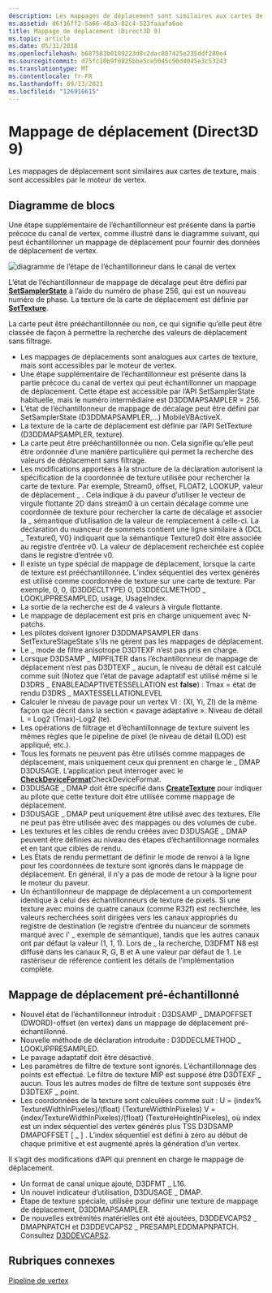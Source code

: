 ```yaml
---
description: Les mappages de déplacement sont similaires aux cartes de texture, mais sont accessibles par le moteur de vertex.
ms.assetid: d6f16ff2-5a66-48a3-82c4-523faaafa6ae
title: Mappage de déplacement (Direct3D 9)
ms.topic: article
ms.date: 05/31/2018
ms.openlocfilehash: b687583b0109223d8c2dac807425e235ddf280e4
ms.sourcegitcommit: d75fc10b9f0825bbe5ce5045c90d4045e3c53243
ms.translationtype: MT
ms.contentlocale: fr-FR
ms.lasthandoff: 09/13/2021
ms.locfileid: "126916615"
---
```

# <a name="displacement-mapping-direct3d-9"></a>Mappage de déplacement (Direct3D 9)

Les mappages de déplacement sont similaires aux cartes de texture, mais sont accessibles par le moteur de vertex.

## <a name="block-diagram"></a>Diagramme de blocs

Une étape supplémentaire de l’échantillonneur est présente dans la partie précoce du canal de vertex, comme illustré dans le diagramme suivant, qui peut échantillonner un mappage de déplacement pour fournir des données de déplacement de vertex.

![diagramme de l’étape de l’échantillonneur dans le canal de vertex](images/tessellatordx9.png)

L’état de l’échantillonneur de mappage de décalage peut être défini par [**SetSamplerState**](/windows/desktop/api) à l’aide du numéro de phase 256, qui est un nouveau numéro de phase. La texture de la carte de déplacement est définie par [**SetTexture**](/windows/win32/api/d3d9helper/nf-d3d9helper-idirect3ddevice9-settexture).

La carte peut être prééchantillonnée ou non, ce qui signifie qu’elle peut être classée de façon à permettre la recherche des valeurs de déplacement sans filtrage.

-   Les mappages de déplacements sont analogues aux cartes de texture, mais sont accessibles par le moteur de vertex.
-   Une étape supplémentaire de l’échantillonneur est présente dans la partie précoce du canal de vertex qui peut échantillonner un mappage de déplacement. Cette étape est accessible par l’API SetSamplerState habituelle, mais le numéro intermédiaire est D3DDMAPSAMPLER = 256.
-   L’état de l’échantillonneur de mappage de décalage peut être défini par SetSamplerState (D3DDMAPSAMPLER,...) MobileVBActiveX.
-   La texture de la carte de déplacement est définie par l’API SetTexture (D3DDMAPSAMPLER, texture).
-   La carte peut être prééchantillonnée ou non. Cela signifie qu’elle peut être ordonnée d’une manière particulière qui permet la recherche des valeurs de déplacement sans filtrage.
-   Les modifications apportées à la structure de la déclaration autorisent la spécification de la coordonnée de texture utilisée pour rechercher la carte de texture. Par exemple, Stream0, offset, FLOAT2, LOOKUP, valeur de déplacement \_ . Cela indique à du paveur d’utiliser le vecteur de virgule flottante 2D dans stream0 à un certain décalage comme une coordonnée de texture pour rechercher la carte de décalage et associer la \_ sémantique d’utilisation de la valeur de remplacement à celle-ci. La déclaration du nuanceur de sommets contient une ligne similaire à {DCL \_ Texture0, V0} indiquant que la sémantique Texture0 doit être associée au registre d’entrée v0. La valeur de déplacement recherchée est copiée dans le registre d’entrée v0.
-   Il existe un type spécial de mappage de déplacement, lorsque la carte de texture est prééchantillonnée. L’index séquentiel des vertex générés est utilisé comme coordonnée de texture sur une carte de texture. Par exemple, 0, 0, (D3DDECLTYPE) 0, D3DDECLMETHOD \_ LOOKUPPRESAMPLED, usage, UsageIndex.
-   La sortie de la recherche est de 4 valeurs à virgule flottante.
-   Le mappage de déplacement est pris en charge uniquement avec N-patchs.
-   Les pilotes doivent ignorer D3DDMAPSAMPLER dans SetTextureStageState s’ils ne gèrent pas les mappages de déplacement.
-   Le \_ mode de filtre anisotrope D3DTEXF n’est pas pris en charge.
-   Lorsque D3DSAMP \_ MIPFILTER dans l’échantillonneur de mappage de déplacement n’est pas D3DTEXF \_ aucun, le niveau de détail est calculé comme suit (Notez que l’état de pavage adaptatif est utilisé même si le D3DRS \_ ENABLEADAPTIVETESSELLATION est **false**) : Tmax = état de rendu D3DRS \_ MAXTESSELLATIONLEVEL
-   Calculer le niveau de pavage pour un vertex VI : (XI, Yi, ZI) de la même façon que décrit dans la section « pavage adaptative ». Niveau de détail L = Log2 (Tmax)-Log2 (te).
-   Les opérations de filtrage et d’échantillonnage de texture suivent les mêmes règles que le pipeline de pixel (le niveau de détail (LOD) est appliqué, etc.).
-   Tous les formats ne peuvent pas être utilisés comme mappages de déplacement, mais uniquement ceux qui prennent en charge le \_ DMAP D3DUSAGE. L’application peut interroger avec le [**CheckDeviceFormat**](/windows/win32/api/d3d9/nf-d3d9-idirect3d9-checkdeviceformat)CheckDeviceFormat.
-   D3DUSAGE \_ DMAP doit être spécifié dans [**CreateTexture**](/windows/win32/api/d3d9helper/nf-d3d9helper-idirect3ddevice9-createtexture) pour indiquer au pilote que cette texture doit être utilisée comme mappage de déplacement.
-   D3DUSAGE \_ DMAP peut uniquement être utilisé avec des textures. Elle ne peut pas être utilisée avec des mappages ou des volumes de cube.
-   Les textures et les cibles de rendu créées avec D3DUSAGE \_ DMAP peuvent être définies au niveau des étapes d’échantillonnage normales et en tant que cibles de rendu.
-   Les États de rendu permettant de définir le mode de renvoi à la ligne pour les coordonnées de texture sont ignorés dans le mappage de déplacement. En général, il n’y a pas de mode de retour à la ligne pour le moteur du paveur.
-   Un échantillonneur de mappage de déplacement a un comportement identique à celui des échantillonneurs de texture de pixels. Si une texture avec moins de quatre canaux (comme R32f) est recherchée, les valeurs recherchées sont dirigées vers les canaux appropriés du registre de destination (le registre d’entrée du nuanceur de sommets marqué avec l' \_ exemple de sémantique), tandis que les autres canaux ont par défaut la valeur (1, 1, 1). Lors de \_ la recherche, D3DFMT N8 est diffusé dans les canaux R, G, B et A une valeur par défaut de 1. Le rastériseur de référence contient les détails de l’implémentation complète.

## <a name="pre-sampled-displacement-mapping"></a>Mappage de déplacement pré-échantillonné

-   Nouvel état de l’échantillonneur introduit : D3DSAMP \_ DMAPOFFSET (DWORD)-offset (en vertex) dans un mappage de déplacement pré-échantillonné.
-   Nouvelle méthode de déclaration introduite : D3DDECLMETHOD \_ LOOKUPPRESAMPLED.
-   Le pavage adaptatif doit être désactivé.
-   Les paramètres de filtre de texture sont ignorés. L’échantillonnage des points est effectué. Le filtre de texture MIP est supposé être D3DTEXF \_ aucun. Tous les autres modes de filtre de texture sont supposés être D3DTEXF \_ point.
-   Les coordonnées de la texture sont calculées comme suit : U = (index% TextureWidthInPixeles)/(float) (TextureWidthInPixeles) V = (index/TextureWidthInPixeles)/(float) (TextureHeightInPixeles), où index est un index séquentiel des vertex générés plus TSS D3DSAMP DMAPOFFSET \[ \_ \] . L’index séquentiel est défini à zéro au début de chaque primitive et est augmenté après la génération d’un vertex.

Il s’agit des modifications d’API qui prennent en charge le mappage de déplacement.

-   Un format de canal unique ajouté, D3DFMT \_ L16.
-   Un nouvel indicateur d’utilisation, D3DUSAGE \_ DMAP.
-   Étape de texture spéciale, utilisée pour définir une texture de mappage de déplacement, D3DDMAPSAMPLER.
-   De nouvelles extrémités matérielles ont été ajoutées, D3DDEVCAPS2 \_ DMAPNPATCH et D3DDEVCAPS2 \_ PRESAMPLEDDMAPNPATCH. Consultez [D3DDEVCAPS2](d3ddevcaps2.md).

## <a name="related-topics"></a>Rubriques connexes

<dl> <dt>

[Pipeline de vertex](vertex-pipeline.md)
</dt> </dl>

 

 
